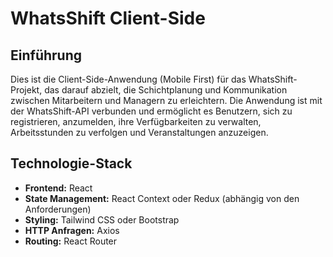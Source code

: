 # WhatsShift Client-Side

## Einführung

Dies ist die Client-Side-Anwendung (Mobile First) für das WhatsShift-Projekt, das darauf abzielt, die Schichtplanung und Kommunikation zwischen Mitarbeitern und Managern zu erleichtern. Die Anwendung ist mit der WhatsShift-API verbunden und ermöglicht es Benutzern, sich zu registrieren, anzumelden, ihre Verfügbarkeiten zu verwalten, Arbeitsstunden zu verfolgen und Veranstaltungen anzuzeigen.

## Technologie-Stack

- **Frontend:** React
- **State Management:** React Context oder Redux (abhängig von den Anforderungen)
- **Styling:** Tailwind CSS oder Bootstrap
- **HTTP Anfragen:** Axios
- **Routing:** React Router


